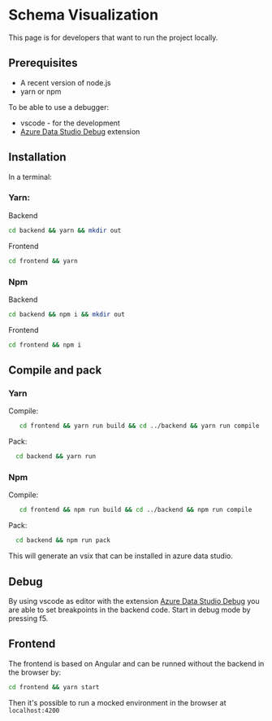 # Schema Visualization

This page is for developers that want to run the project locally.

## Prerequisites
- A recent version of node.js
- yarn or npm

To be able to use a debugger:
- vscode - for the development
- [Azure Data Studio Debug](https://marketplace.visualstudio.com/items?itemName=ms-mssql.sqlops-debug) extension

## Installation
In a terminal:

### Yarn:

Backend
```sh
cd backend && yarn && mkdir out
```

Frontend
```sh
cd frontend && yarn
```

### Npm

Backend
```sh
cd backend && npm i && mkdir out
```

Frontend
```sh
cd frontend && npm i
```

## Compile and pack
### Yarn
Compile:
 ```sh
    cd frontend && yarn run build && cd ../backend && yarn run compile
 ```
Pack:
  ```sh
    cd backend && yarn run
 ```

### Npm
Compile:
 ```sh
    cd frontend && npm run build && cd ../backend && npm run compile
 ```
Pack:
  ```sh
    cd backend && npm run pack
 ```


This will generate an vsix that can be installed in azure data studio.

## Debug
By using vscode as editor with the extension [Azure Data Studio Debug](https://marketplace.visualstudio.com/items?itemName=ms-mssql.sqlops-debug) you are able to set breakpoints in the backend code. Start in debug mode by pressing f5.

## Frontend
The frontend is based on Angular and can be runned without the backend in the browser by:

```sh
cd frontend && yarn start
```
Then it's possible to run a mocked environment in the browser at `localhost:4200`